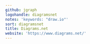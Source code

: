 ```yaml
---
github: jgraph
logohandle: diagramsnet
notes: 'keywords: "draw.io"'
sort: diagramsnet
title: Diagrams.net
website: 'https://www.diagrams.net/'
---
```

